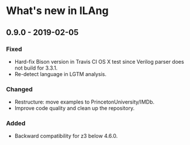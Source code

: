 # What's new in ILAng

## 0.9.0 - 2019-02-05

### Fixed

* Hard-fix Bison version in Travis CI OS X test since Verilog parser does not build for 3.3.1.
* Re-detect language in LGTM analysis. 

### Changed

* Restructure: move examples to PrincetonUniversity/IMDb.
* Improve code quality and clean up the repository. 

### Added

* Backward compatibility for z3 below 4.6.0. 

